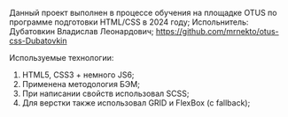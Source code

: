 Данный проект выполнен в процессе обучения на площадке OTUS по программе подготовки HTML/CSS в 2024 году;
Испольнитель: Дубатовкин Владислав Леонардович;
https://github.com/mrnekto/otus-css-Dubatovkin

Используемые технологии:
1. HTML5, CSS3 + немного JS6;
2. Применена методология БЭМ;
3. При написании свойств использовал SCSS;
4. Для верстки также использовал GRID и FlexBox (c fallback);